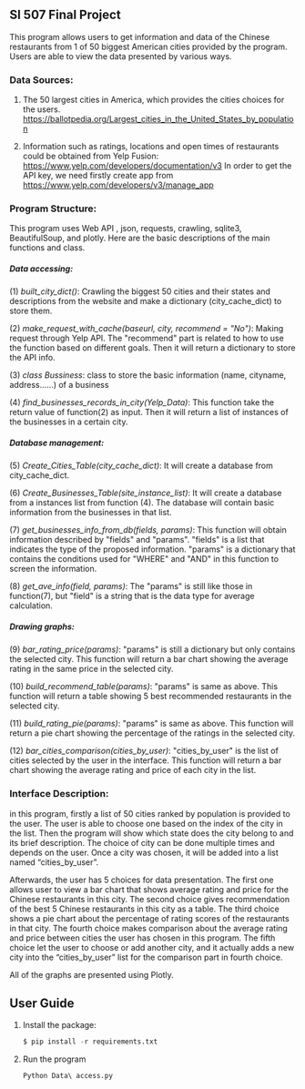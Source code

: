 ## SI 507 Final Project

This program allows users to get information and data of the Chinese restaurants from 1 of 50 biggest American cities provided by the program. Users are able to view the data presented by various ways.

### Data Sources:

1. The 50 largest cities in America, which provides the cities choices for the users.
   https://ballotpedia.org/Largest_cities_in_the_United_States_by_population

2. Information such as ratings, locations and open times of restaurants could be obtained from Yelp Fusion: https://www.yelp.com/developers/documentation/v3 In order to get the API key, we need firstly create app from https://www.yelp.com/developers/v3/manage_app



### Program Structure:

This program uses Web API , json, requests, crawling, sqlite3, BeautifulSoup, and plotly. Here are the basic descriptions of the main functions and class.

##### Data accessing:

(1) *built_city_dict()*: Crawling the biggest 50 cities and their states and descriptions from the website and make a dictionary (city_cache_dict) to store them.

(2) *make_request_with_cache(baseurl, city, recommend = "No")*: Making request through Yelp API. The "recommend" part is related to how to use the function based on different goals. Then it will return a dictionary to store the API info.

(3) *class Bussiness*: class to store the basic information (name, cityname, address......) of a business

(4) *find_businesses_records_in_city(Yelp_Data)*: This function take the return value of function(2) as input. Then it will return a list of instances of the businesses in a certain city.

##### Database management:

(5) *Create_Cities_Table(city_cache_dict)*: It will create a database from city_cache_dict.

(6) *Create_Businesses_Table(site_instance_list)*: It will create a database from a instances list from function (4). The database will contain basic information from the businesses in that list.

(7) *get_businesses_info_from_db(fields, params)*: This function will obtain information described by "fields" and "params". "fields" is a list that indicates the type of the proposed information. "params" is a dictionary that contains the conditions used for "WHERE" and "AND" in this function to screen the information. 

(8) *get_ave_info(field, params)*: The "params" is still like those in function(7), but "field" is a string that is the data type for average calculation.

##### Drawing graphs:

(9) *bar_rating_price(params)*: "params" is still a dictionary but only contains the selected city. This function will return a bar chart showing the average rating in the same price in the selected city. 

(10) *build_recommend_table(params)*: "params" is same as above. This function will return a table showing 5 best recommended restaurants in the selected city. 

(11) *build_rating_pie(params)*: "params" is same as above. This function will return a pie chart showing the percentage of the ratings in the selected city. 

(12) *bar_cities_comparison(cities_by_user)*: "cities_by_user" is the list of cities selected by the user in the interface. This function will return a bar chart showing the average rating and price of each city in the list. 



### Interface Description:

in this program, firstly a list of 50 cities ranked by population is provided to the user. The user is able to choose one based on the index of the city in the list. Then the program will show which state does the city belong to and its brief description. The choice of city can be done multiple times and depends on the user. Once a city was chosen, it will be added into a list named “cities_by_user”.

Afterwards, the user has 5 choices for data presentation. The first one allows user to view a bar chart that shows average rating and price for the Chinese restaurants in this city. The second choice gives recommendation of the best 5 Chinese restaurants in this city as a table. The third choice shows a pie chart about the percentage of rating scores of the restaurants in that city. The fourth choice makes comparison about the average rating and price between cities the user has chosen in this program. The fifth choice let the user to choose or add another city, and it actually adds a new city into the “cities_by_user” list for the comparison part in fourth choice.

All of the graphs are presented using Plotly.



## User Guide

1. Install the package:

   ```python
   $ pip install -r requirements.txt 
   ```

2. Run the program

   ```python
   Python Data\ access.py 
   ```

   